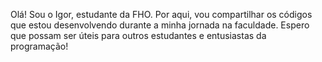 
Olá! Sou o Igor, estudante da FHO. 
Por aqui, vou compartilhar os códigos que estou desenvolvendo durante a minha jornada na faculdade.
Espero que possam ser úteis para outros estudantes e entusiastas da programação! 
